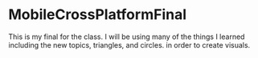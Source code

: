 # MobileCrossPlatformFinal
This is my final for the class. I will be using many of the things I learned including the new topics, triangles, and circles. in order to create visuals. 
